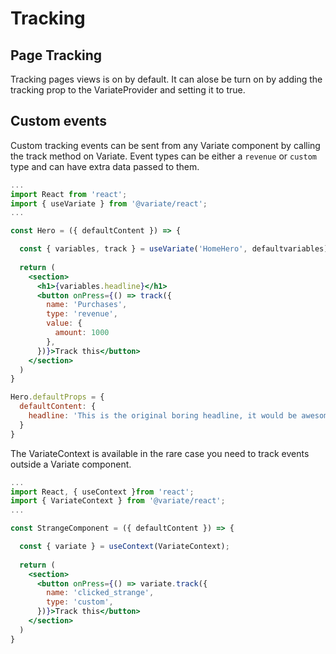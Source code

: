 # Tracking

## Page Tracking

Tracking pages views is on by default. It can alose be turn on by adding the tracking prop to the VariateProvider and setting it to true.

## Custom events 
Custom tracking events can be sent from any Variate component by calling the track method on Variate. Event types can be either a `revenue` or `custom` type and can have extra data passed to them.


```jsx
...
import React from 'react';
import { useVariate } from '@variate/react';
...

const Hero = ({ defaultContent }) => {

  const { variables, track } = useVariate('HomeHero', defaultvariables);
  
  return (
    <section>
      <h1>{variables.headline}</h1>
      <button onPress={() => track({
        name: 'Purchases',
        type: 'revenue',
        value: {
          amount: 1000 
        },
      })}>Track this</button>
    </section>
  )
}

Hero.defaultProps = {
  defaultContent: {
    headline: 'This is the original boring headline, it would be awesome if we tested it!'
  }
}
```

The VariateContext is available in the rare case you need to track events outside a Variate component.

```jsx
...
import React, { useContext }from 'react';
import { VariateContext } from '@variate/react';
...

const StrangeComponent = ({ defaultContent }) => {

  const { variate } = useContext(VariateContext);
  
  return (
    <section>
      <button onPress={() => variate.track({
        name: 'clicked_strange',
        type: 'custom',
      })}>Track this</button>
    </section>
  )
}

```